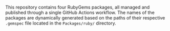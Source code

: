 This repository contains four RubyGems packages, all managed and published through a single GitHub Actions workflow. The names of the packages are dynamically generated based on the paths of their respective `.gemspec` file located in the `Packages/ruby/` directory.

